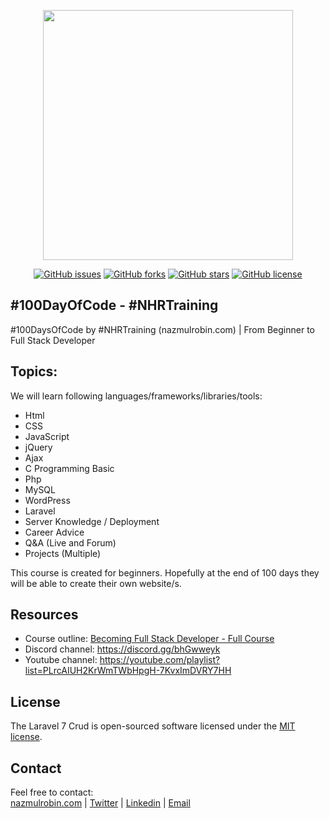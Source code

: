 <p align="center"><a href="https://nazmulrobin.com" target="_blank"><img src="http://laravel.nazmulrobin.com/images/nhrrob/nhrblog-logo-white.png" width="400"></a></p>

<p align="center">
<a href="https://github.com/nhrrob/laravel-7-crud/issues"><img alt="GitHub issues" src="https://img.shields.io/github/issues/nhrrob/laravel-7-crud"></a>
<a href="https://github.com/nhrrob/laravel-7-crud/network"><img alt="GitHub forks" src="https://img.shields.io/github/forks/nhrrob/laravel-7-crud"></a>
<a href="https://github.com/nhrrob/laravel-7-crud/stargazers"><img alt="GitHub stars" src="https://img.shields.io/github/stars/nhrrob/laravel-7-crud"></a>
<a href="https://github.com/nhrrob/laravel-7-crud/blob/master/LICENSE.md"><img alt="GitHub license" src="https://img.shields.io/github/license/nhrrob/laravel-7-crud"></a>

</p>


## #100DayOfCode - #NHRTraining 
#100DaysOfCode by #NHRTraining (nazmulrobin.com) | From Beginner to Full Stack Developer

 
## Topics:
We will learn following languages/frameworks/libraries/tools:

- Html
- CSS
- JavaScript
- jQuery
- Ajax
- C Programming Basic
- Php
- MySQL
- WordPress
- Laravel 
- Server Knowledge / Deployment
- Career Advice
- Q&A (Live and Forum)
- Projects (Multiple)

This course is created for beginners. Hopefully at the end of 100 days they will be able to create their own website/s.


## Resources
- Course outline: <a href="https://docs.google.com/document/d/1tn_vQSNrRcmjQT9lnGYsXus9geX1fJwGQ_XXjOBymZo/edit">Becoming Full Stack Developer - Full Course</a>
- Discord channel: <a href="https://discord.gg/bhGwweyk">https://discord.gg/bhGwweyk</a>  
- Youtube channel: <a href="https://youtube.com/playlist?list=PLrcAIUH2KrWmTWbHpgH-7KvxImDVRY7HH">https://youtube.com/playlist?list=PLrcAIUH2KrWmTWbHpgH-7KvxImDVRY7HH</a> 


## License

The Laravel 7 Crud is open-sourced software licensed under the [MIT license](https://opensource.org/licenses/MIT).


## Contact

Feel free to contact:  
<a href="https://www.nazmulrobin.com/">nazmulrobin.com</a> | <a href="https://twitter.com/nhr_rob">Twitter</a> | <a href="https://www.linkedin.com/in/nhrrob/">Linkedin</a> | <a href="mailto:robin.sust08@gmail.com">Email</a>

